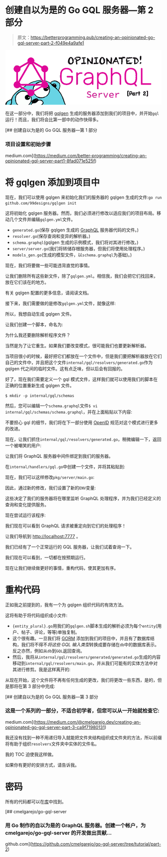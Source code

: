 # 创建自以为是的 Go GQL 服务器—第 2 部分

> 原文：<https://betterprogramming.pub/creating-an-opinionated-go-gql-server-part-2-f049e4a9afe1>

![](img/a18a9e6d4935f36f7de0ccc3ecfb9112.png)

在这一部分中，我们将把 [gqlgen](https://gqlgen.com/getting-started/) 生成的服务器添加到我们的项目中，并开始`gql`运行！而且，我们将会比第一部中的动作快得多。

[](https://medium.com/better-programming/creating-an-opinionated-gql-server-part1-8fad071e525f) [## 创建自以为是的 Go GQL 服务器—第 1 部分

### 项目设置和初始步骤

medium.com](https://medium.com/better-programming/creating-an-opinionated-gql-server-part1-8fad071e525f) 

# 将 gqlgen 添加到项目中

现在，我们可以使用 gqlgen 来初始化我们的服务器的 gqlgen 生成的文件:`go run github.com/99designs/gqlgen init`

这将初始化 gqlgen 服务器。然而，我们必须进行修改以适应我们的项目布局。移动几个文件并编辑`gqlgen.yml`文件。

*   `generated.go`(保存 gqlgen 生成的 [GraphQL](https://graphql.org/) 服务器代码的文件。)
*   `resolver.go`(保存查询和变异的解析器。)
*   `schema.graphql`(gqlgen 生成的示例模式，我们将对其进行修改。)
*   `server/server.go`(我们将转储存根服务器，但我们将使用处理程序。)
*   `models_gen.go`(生成的模型文件，以`schema.graphql`为基础)。)

现在，我们将要做一些可能违背直觉的事情。

让我们删除所有这些新文件，除了`gqlgen.yml`。相信我，我们会把它们找回来，放在它们该在的地方。

有关 gqlgen 配置的更多信息，请阅读文档。

接下来，我们需要做的是修改`gqlgen.yml`文件，就像这样:

所以，我想自动生成 gqlgen 文件。

让我们创建一个脚本，命名为:

为什么我还要删除解析程序文件？

当然是为了让它重生。如果我们要改变模式，很可能我们也要更新解析器。

当项目很小的时候，最好把它们都放在一个文件中，但是我们要把解析器放在它们自己的文件中，并且把这个文件`internal/gql/resolvers/generated.go`作为 gqlgen 代之间的临时文件。这有点乏味，但以后会有回报的。

好了，现在我们需要定义一个 gql 模式文件，这样我们就可以使用我们的脚本在正确的位置重新生成 gqlgen 文件。

`$ mkdir -p internal/gql/schemas`

然后，您可以编辑一个`schema.graphql`文件`$ vi internal/gql/schemas/schema.graphql`，并在上面粘贴以下内容:

不要担心 gql 的细节，我们将在下一部分使用 [OpenID](https://openid.net/) 规范对这个模式进行更多的改进。

现在，让我们抓住`internal/gql/resolvers/generated.go`，稍微编辑一下，返回一个被嘲笑的用户:

让我们将 GraphQL 服务器中间件绑定到我们的服务器。

在`internal/handlers/gql.go`中创建一个文件，并将其粘贴到:

现在，我们可以这样修改`pkg/server/main.go`:

因此，通过新的修改，我们设置了新的`ENV`变量:

这些决定了我们的服务器将在哪里监听 GraphQL 处理程序，并为我们已经定义的查询和变化提供服务。

现在尝试运行该程序:

我们现在可以看到 GraphQL 请求被重定向到它们的处理程序！

让我们导航到 [http://localhost:7777](http://localhost:7777) 。

我们已经有了一个正常运行的 GQL 服务器，让我们试着查询一下。

我们现在可以看到，一切都在按预期运行。

现在让我们继续做更好的事情，重构代码，使其更加有序。

# 重构代码

正如我之前提到的，我有一个为 gqlgen 组织代码的有效方法。

这将有助于将代码组织成小文件:

*   `{entity_plural}.go`用我们的`gqlgen.sh`脚本生成的解析必须为每个`entity`(用户、帖子、评论，等等)单独复制。
*   这个很有趣。一旦我们将 [GORM](https://gorm.io/) 添加到我们的项目中，并且有了数据库结构，我们将不得不*将这些 GQL 输入类型*转换成要存储在`db`中的数据库表示。反之亦然，例如从`db`到`GQL`返回查询。
*   然后，我将从`internal/gql/resolvers/generated/generated.go`生成的内容移动到`internal/gql/resolvers/main.go`，并从我们可能有的实体方法中对其进行修剪。我是这样离开的:

从现在开始，这个文件将不再有任何生成的更改，我们将更改一些东西，是的，但是那将在第 3 部分中完成:

[](https://medium.com/@cmelgarejo.dev/creating-an-opinionated-go-gql-server-part-3-ca9f71980131) [## 创建自以为是的 Go GQL 服务器—第 3 部分

### 这是一个系列的一部分，不适合初学者，但您可以从一开始就检查它:

medium.com](https://medium.com/@cmelgarejo.dev/creating-an-opinionated-go-gql-server-part-3-ca9f71980131) 

我还没有找到一种不用递归导入就能把文件夹结构组织成文件夹的方法，所以前缀将有助于组织`resolvers`文件夹中实体的文件名。

我的 TOC 迫使我这样做。

如果你有更好的安排方式，请告诉我。

# 密码

所有的代码都可以在[库](https://github.com/cmelgarejo/go-gql-server/tree/tutorial/part-2)中找到。

 [## cmelgarejo/go-gql-server

### 用 Go 制作的自以为是的 GraphQL 服务器。创建一个帐户，为 cmelgarejo/go-gql-server 的开发做出贡献…

github.com](https://github.com/cmelgarejo/go-gql-server/tree/tutorial/part-2)